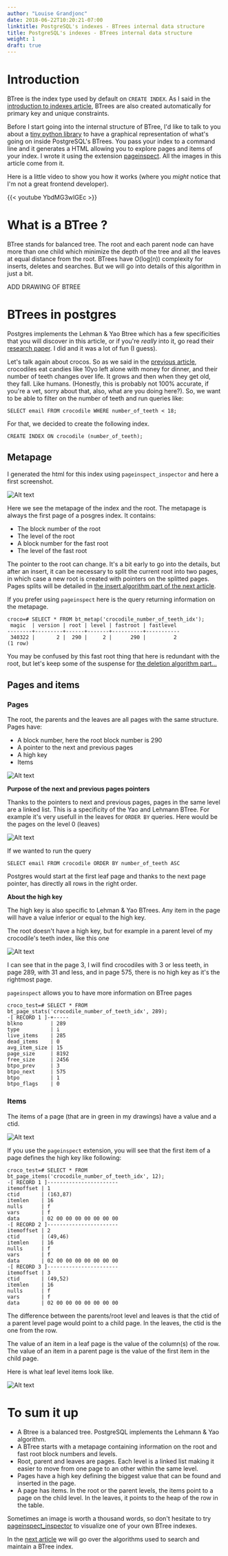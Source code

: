 ```yaml
---
author: "Louise Grandjonc"
date: 2018-06-22T10:20:21-07:00
linktitle: PostgreSQL's indexes - BTrees internal data structure
title: PostgreSQL's indexes - BTrees internal data structure 
weight: 1
draft: true
---
```


# Introduction

BTree is the index type used by default on `CREATE INDEX`. As I said in the [introduction to indexes article](/blog/intro-to-indexes), BTrees are also created automatically for primary key and unique constraints.

Before I start going into the internal structure of BTree, I'd like to talk to you about a [tiny python library](https://github.com/louiseGrandjonc/pageinspect_inspector) to have a graphical representation of what's going on inside PostgreSQL's BTrees.
You pass your index to a command line and it generates a HTML allowing you to explore pages and items of your index.
I wrote it using the extension [pageinspect](https://www.postgresql.org/docs/10/static/pageinspect.html). All the images in this article come from it.

Here is a little video to show you how it works (where you *might* notice that I'm not a great frontend developer).

{{< youtube YbdMG3wIGEc >}}


# What is a BTree ?

BTree stands for balanced tree. The root and each parent node can have more than one child which minimize the depth of the tree and all the leaves at equal distance from the root. BTrees have O(log(n)) complexity for inserts, deletes and searches. But we will go into details of this algorithm in just a bit.


ADD DRAWING OF BTREE


# BTrees in postgres

Postgres implements the Lehman & Yao Btree which has a few specificities that you will discover in this article, or if you're *really* into it, go read their [research paper](https://www.csd.uoc.gr/~hy460/pdf/p650-lehman.pdf). I did and it was a lot of fun (I guess).

Let's talk again about crocos. So as we said in the [previous article](/blog/intro-to-indexes), crocodiles eat candies like 10yo left alone with money for dinner, and their number of teeth changes over life. It grows and then when they get old, they fall. Like humans. (Honestly, this is probably not 100% accurate, if you're a vet, sorry about that, also, what are you doing here?).
So, we want to be able to filter on the number of teeth and run queries like:

```code
SELECT email FROM crocodile WHERE number_of_teeth < 18;
```

For that, we decided to create the following index.

```code
CREATE INDEX ON crocodile (number_of_teeth);
```

##  Metapage

I generated the html for this index using `pageinspect_inspector` and here a first screenshot.

![Alt text](/images/indexes/metapage_root.png)

Here we see the metapage of the index and the root. The metapage is always the first page of a posgres index. It contains:

- The block number of the root
- The level of the root
- A block number for the fast root
- The level of the fast root

The pointer to the root can change. It's a bit early to go into the details, but after an insert, it can be necessary to split the current root into two pages, in which case a new root is created with pointers on the splitted pages. Pages splits will be detailed in [the insert algorithm part of the next article](/blog/indexes-btree-algorithms#inserting-in-a-btree).


If you prefer using `pageinspect` here is the query returning information on the metapage.

```code
croco=# SELECT * FROM bt_metap('crocodile_number_of_teeth_idx');
 magic  | version | root | level | fastroot | fastlevel
--------+---------+------+-------+----------+-----------
 340322 |       2 |  290 |     2 |      290 |         2
(1 row)
```

You may be confused by this fast root thing that here is redundant with the root, but let's keep some of the suspense for [the deletion algorithm part...](/blog/indexes-btree-algorithms#deleting-from-a-btree)

## Pages and items

### Pages

The root, the parents and the leaves are all pages with the same structure. Pages have:

- A block number, here the root block number is 290
- A pointer to the next and previous pages
- A high key
- Items

![Alt text](/images/indexes/root_pointers.png)

**Purpose of the next and previous pages pointers**

Thanks to the pointers to next and previous pages, pages in the same level are a linked list. This is a specificity of the Yao and Lehmann BTree. For example it's very usefull in the leaves for `ORDER BY` queries. 
Here would be the pages on the level 0 (leaves)

![Alt text](/images/indexes/leaves_only.png)

If we wanted to run the query

`SELECT email FROM crocodile ORDER BY number_of_teeth ASC`

Postgres would start at the first leaf page and thanks to the next page pointer, has directly all rows in the right order.


**About the high key**

The high key is also specific to Lehman & Yao BTrees. Any item in the page will have a value inferior or equal to the high key.

The root doesn't have a high key, but for example in a parent level of my crocodile's teeth index, like this one

![Alt text](/images/indexes/parent.png)

I can see that in the page 3, I will find crocodiles with 3 or less teeth, in page 289, with 31 and less, and in page 575, there is no high key as it's the rightmost page.


`pageinspect` allows you to have more information on BTree pages

```code
croco_test=# SELECT * FROM bt_page_stats('crocodile_number_of_teeth_idx', 289);
-[ RECORD 1 ]-+-----
blkno         | 289
type          | i
live_items    | 285
dead_items    | 0
avg_item_size | 15
page_size     | 8192
free_size     | 2456
btpo_prev     | 3
btpo_next     | 575
btpo          | 1
btpo_flags    | 0
```


### Items

The items of a page (that are in green in my drawings) have a value and a ctid.

![Alt text](/images/indexes/parent_items.png)

If you use the `pageinspect` extension, you will see that the first item of a page defines the high key like following:

```code
croco_test=# SELECT * FROM bt_page_items('crocodile_number_of_teeth_idx', 12);
-[ RECORD 1 ]-----------------------
itemoffset | 1
ctid       | (163,87)
itemlen    | 16
nulls      | f
vars       | f
data       | 02 00 00 00 00 00 00 00
-[ RECORD 2 ]-----------------------
itemoffset | 2
ctid       | (49,46)
itemlen    | 16
nulls      | f
vars       | f
data       | 02 00 00 00 00 00 00 00
-[ RECORD 3 ]-----------------------
itemoffset | 3
ctid       | (49,52)
itemlen    | 16
nulls      | f
vars       | f
data       | 02 00 00 00 00 00 00 00
```


The difference between the parents/root level and leaves is that the ctid of a parent level page would point to a child page.
In the leaves, the ctid is the one from the row.

The value of an item in a leaf page is the value of the column(s) of the row. 
The value of an item in a parent page is the value of the first item in the child page.

Here is what leaf level items look like.

![Alt text](/images/indexes/leaves_items.png)


# To sum it up

- A Btree is a balanced tree. PostgreSQL implements the Lehmann & Yao algorithm.
- A BTree starts with a metapage containing information on the root and fast root block numbers and levels.
- Root, parent and leaves are pages. Each level is a linked list making it easier to move from one page to an other within the same level.
- Pages have a high key defining the biggest value that can be found and inserted in the page.
- A page has items. In the root or the parent levels, the items point to a page on the child level. In the leaves, it points to the heap of the row in the table.

Sometimes an image is worth a thousand words, so don't hesitate to try [pageinspect_inspector](https://github.com/louiseGrandjonc/pageinspect_inspector) to visualize one of your own BTree indexes.

In the [next article](/blog/indexes-btree-algorithms) we will go over the algorithms used to search and maintain a BTree index. 